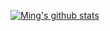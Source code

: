 [![Ming's github stats](https://github-readme-stats.vercel.app/api?username=mingderwang)](https://github.com/anuraghazra/github-readme-stats)

